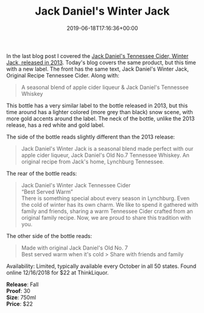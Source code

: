 ﻿---
layout: post
title: Jack Daniel's Winter Jack
date: '2019-06-18T17:16:36+00:00'
permalink: WinterJack
image: 12/WinterJack-1.jpg
description: A collector's guide to the Jack Daniel's Winter Jack, Tennessee Cider
gallery:
  WinterJack:
  - image_path: 12/WinterJack-1.jpg
    image-caption: Jack Daniel's Winter Jack, Tennessee Cider
    image-copyright: © CollectorOfJack.com
  - image_path: 12/WinterJack-2.jpg
    image-caption: Jack Daniel's Winter Jack, Tennessee Cider
    image-copyright: © CollectorOfJack.com
  - image_path: 12/WinterJack-3.jpg
    image-caption: Jack Daniel's Winter Jack, Tennessee Cider
    image-copyright: © CollectorOfJack.com
  - image_path: 12/WinterJack-4.jpg
    image-caption: Jack Daniel's Winter Jack, Tennessee Cider
    image-copyright: © CollectorOfJack.com
categories: [ Winter, 750ml ]
---
In the last blog post I covered the [Jack Daniel's Tennessee Cider, Winter Jack, released in 2013](/WinterJack2013). Today's blog covers the same product, but this time with a new label. The front has the same text, Jack Daniel's Winter Jack, Original Recipe Tennessee Cider. Along with:   

> A seasonal blend of apple cider liqueur &amp; Jack Daniel's Tennessee Whiskey   
   
This bottle has a very similar label to the bottle released in 2013, but this time around has a lighter colored (more grey than black) snow scene, with more gold accents around the label. The neck of the bottle, unlike the 2013 release, has a red white and gold label.   
 
The side of the bottle reads slightly different than the 2013 release:   

> Jack Daniel's Winter Jack is a seasonal blend made perfect with our apple cider liqueur, Jack Daniel's Old No.7 Tennessee Whiskey. An original recipe from Jack's home, Lynchburg Tennessee.   
   
The rear of the bottle reads:   

> Jack Daniel's Winter Jack Tennessee Cider  
> “Best Served Warm”   
> There is something special about every season in Lynchburg. Even the cold of winter has its own charm. We like to spend it gathered with family and friends, sharing a warm Tennessee Cider crafted from an original family recipe. Now, we are proud to share this tradition with you.
   
The other side of the bottle reads:   

> Made with original Jack Daniel's Old No. 7   
> Best served warm when it's cold > Share with friends and family   
   
Availability: Limited, typically available every October in all 50 states. Found online 12/16/2018 for $22 at ThinkLiquor.   

**Release**: Fall   
**Proof**: 30   
**Size**: 750ml  
**Price**: $22   
